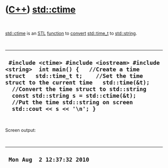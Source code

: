 



 

 

 

 

 

([C++](Cpp.md)) [std::ctime](CppStdCtime.md)
==============================================

 

[std::ctime](CppStdCtime.md) is an [STL](CppStl.md)
[function](CppFunction.md) to [convert](CppConvert.md)
[std::time\_t](CppTime_t.md) to [std::string](CppString.md).

 

  -----------------------------------------------------------------------------------------------------------------------------------------------------------------------------------------------------------------------------------------------------------------------------------------------------------------------------------------
  ` #include <ctime> #include <iostream> #include <string>  int main() {   //Create a time struct   std::time_t t;    //Set the time struct to the current time   std::time(&t);    //Convert the time struct to std::string   const std::string s = std::ctime(&t);    //Put the time std::string on screen   std::cout << s << '\n'; }`
  -----------------------------------------------------------------------------------------------------------------------------------------------------------------------------------------------------------------------------------------------------------------------------------------------------------------------------------------

 

Screen output:

 

  -----------------------------
  ` Mon Aug  2 12:37:32 2010`
  -----------------------------

 

 

 

 

 





 



